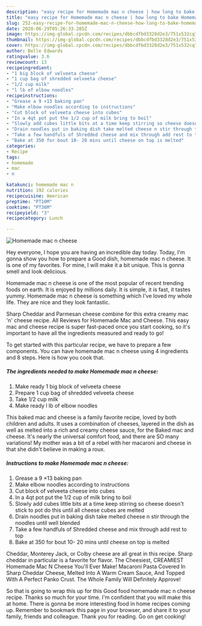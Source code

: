 ```yaml
---
description: "easy recipe for Homemade mac n cheese | how long to bake Homemade mac n cheese"
title: "easy recipe for Homemade mac n cheese | how long to bake Homemade mac n cheese"
slug: 252-easy-recipe-for-homemade-mac-n-cheese-how-long-to-bake-homemade-mac-n-cheese
date: 2020-06-29T05:26:33.205Z
image: https://img-global.cpcdn.com/recipes/dbbcdfbd3328d2e3/751x532cq70/homemade-mac-n-cheese-recipe-main-photo.jpg
thumbnail: https://img-global.cpcdn.com/recipes/dbbcdfbd3328d2e3/751x532cq70/homemade-mac-n-cheese-recipe-main-photo.jpg
cover: https://img-global.cpcdn.com/recipes/dbbcdfbd3328d2e3/751x532cq70/homemade-mac-n-cheese-recipe-main-photo.jpg
author: Belle Edwards
ratingvalue: 3.6
reviewcount: 13
recipeingredient:
- "1 big block of velveeta cheese"
- "1 cup bag of shredded velveeta cheese"
- "1/2 cup milk"
- "l lb of elbow noodles"
recipeinstructions:
- "Grease a 9 ×13 baking pan"
- "Make elbow noodles according to instructions"
- "Cut block of velveeta cheese into cubes"
- "In a 4qt pot put the 1/2 cup of milk bring to boil"
- "Slowly add cubes little bits at a time keep stirring so cheese doesn&#39;t stick to pot do this until all cheese cubes are melted"
- "Drain noodles put in baking dish take melted cheese n stir through the noodles until well blended"
- "Take a few handfuls of Shredded cheese and mix through add rest to top"
- "Bake at 350 for bout 10- 20 mins until cheese on top is melted"
categories:
- Recipe
tags:
- homemade
- mac
- n

katakunci: homemade mac n 
nutrition: 192 calories
recipecuisine: American
preptime: "PT10M"
cooktime: "PT36M"
recipeyield: "3"
recipecategory: Lunch

---
```



![Homemade mac n cheese](https://img-global.cpcdn.com/recipes/dbbcdfbd3328d2e3/751x532cq70/homemade-mac-n-cheese-recipe-main-photo.jpg)

Hey everyone, I hope you are having an incredible day today. Today, I'm gonna show you how to prepare a Good dish, homemade mac n cheese. It is one of my favorites. For mine, I will make it a bit unique. This is gonna smell and look delicious.

Homemade mac n cheese is one of the most popular of recent trending foods on earth. It is enjoyed by millions daily. It is simple, it is fast, it tastes yummy. Homemade mac n cheese is something which I've loved my whole life. They are nice and they look fantastic.

Sharp Cheddar and Parmesan cheese combine for this extra creamy mac &#39;n&#39; cheese recipe. All Reviews for Homemade Mac and Cheese. This easy mac and cheese recipe is super fast-paced once you start cooking, so it&#39;s important to have all the ingredients measured and ready to go!


To get started with this particular recipe, we have to prepare a few components. You can have homemade mac n cheese using 4 ingredients and 8 steps. Here is how you cook that.

<!--inarticleads1-->

##### The ingredients needed to make Homemade mac n cheese:

1. Make ready 1 big block of velveeta cheese
1. Prepare 1 cup bag of shredded velveeta cheese
1. Take 1/2 cup milk
1. Make ready l lb of elbow noodles


This baked mac and cheese is a family favorite recipe, loved by both children and adults. It uses a combination of cheeses, layered in the dish as well as melted into a rich and creamy cheese sauce, for the Baked mac and cheese. It&#39;s nearly the universal comfort food, and there are SO many variations! My mother was a bit of a rebel with her macaroni and cheese in that she didn&#39;t believe in making a roux. 

<!--inarticleads2-->

##### Instructions to make Homemade mac n cheese:

1. Grease a 9 ×13 baking pan
1. Make elbow noodles according to instructions
1. Cut block of velveeta cheese into cubes
1. In a 4qt pot put the 1/2 cup of milk bring to boil
1. Slowly add cubes little bits at a time keep stirring so cheese doesn&#39;t stick to pot do this until all cheese cubes are melted
1. Drain noodles put in baking dish take melted cheese n stir through the noodles until well blended
1. Take a few handfuls of Shredded cheese and mix through add rest to top
1. Bake at 350 for bout 10- 20 mins until cheese on top is melted


Cheddar, Monterey Jack, or Colby cheese are all great in this recipe. Sharp cheddar in particular is a favorite for flavor. The Cheesiest, CREAMIEST Homemade Mac N Cheese You&#39;ll Ever Make! Macaroni Pasta Covered In Sharp Cheddar Cheese, Melted Into A Warm Cream Sauce, And Topped With A Perfect Panko Crust. The Whole Family Will Definitely Approve! 

So that is going to wrap this up for this Good food homemade mac n cheese recipe. Thanks so much for your time. I'm confident that you will make this at home. There is gonna be more interesting food in home recipes coming up. Remember to bookmark this page in your browser, and share it to your family, friends and colleague. Thank you for reading. Go on get cooking!
